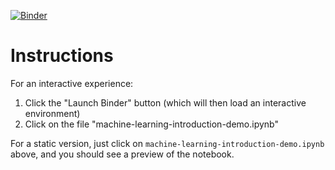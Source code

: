 

<a href="http://mybinder.org:/repo/pavopax/machine-learning-introduction-demo" target="_blank">![Binder](http://mybinder.org/badge.svg)</a>


# Instructions

For an interactive experience:

1. Click the "Launch Binder" button (which will then load an
interactive environment)
2. Click on the file "machine-learning-introduction-demo.ipynb"

For a static version, just click on `machine-learning-introduction-demo.ipynb` above, and you should see a preview of the notebook.
